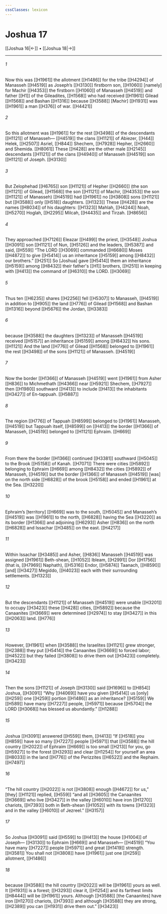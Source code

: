 ```yaml
---
cssClasses: lexicon
---
```


# Joshua 17

[[Joshua 16|←]] • [[Joshua 18|→]]

---

###### 1
Now this was [[H1961]] the allotment [[H1486]] for the tribe [[H4294]] of Manasseh [[H4519]] as Joseph’s [[H3130]] firstborn son, [[H1060]] [namely] for Machir [[H4353]] the firstborn [[H1060]] of Manasseh [[H4519]] and father [[H1]] of the Gileadites, [[H1568]] who had received [[H1961]] Gilead [[H1568]] and Bashan [[H1316]] because [[H3588]] [Machir] [[H1931]] was [[H1961]] a man [[H376]] of war. [[H4421]]

###### 2
So this allotment was [[H1961]] for the rest [[H3498]] of the descendants [[H1121]] of Manasseh— [[H4519]] the clans [[H1121]] of Abiezer, [[H44]] Helek, [[H2507]] Asriel, [[H844]] Shechem, [[H7928]] Hepher, [[H2660]] and Shemida. [[H8061]] These [[H428]] are the other male [[H2145]] descendants [[H1121]] of the clans [[H4940]] of Manasseh [[H4519]] son [[H1121]] of Joseph. [[H3130]]

###### 3
But Zelophehad [[H6765]] son [[H1121]] of Hepher [[H2660]] (the son [[H1121]] of Gilead, [[H1568]] the son [[H1121]] of Machir, [[H4353]] the son [[H1121]] of Manasseh) [[H4519]] had [[H1961]] no [[H3808]] sons [[H1121]] but [[H3588]] only [[H518]] daughters. [[H1323]] These [[H428]] are the names [[H8034]] of his daughters: [[H1323]] Mahlah, [[H4244]] Noah, [[H5270]] Hoglah, [[H2295]] Milcah, [[H4435]] and Tirzah. [[H8656]]

###### 4
They approached [[H7126]] Eleazar [[H499]] the priest, [[H3548]] Joshua [[H3091]] son [[H1121]] of Nun, [[H5126]] and the leaders, [[H5387]] and said, [[H559]] “The LORD [[H3069]] commanded [[H6680]] Moses [[H4872]] to give [[H5414]] us an inheritance [[H5159]] among [[H8432]] our brothers.” [[H251]] So [Joshua] gave [[H5414]] them  an inheritance [[H5159]] among [[H8432]] their father's [[H1]] brothers, [[H251]] in keeping with [[H413]] the command of [[H6310]] the LORD. [[H3069]]

###### 5
Thus ten [[H6235]] shares [[H2256]] fell [[H5307]] to Manasseh, [[H4519]] in addition to [[H905]] the land [[H776]] of Gilead [[H1568]] and Bashan [[H1316]] beyond [[H5676]] the Jordan, [[H3383]]

###### 6
because [[H3588]] the daughters [[H1323]] of Manasseh [[H4519]] received [[H5157]] an inheritance [[H5159]] among [[H8432]] his sons. [[H1121]] And the land [[H776]] of Gilead [[H1568]] belonged to [[H1961]] the rest [[H3498]] of the sons [[H1121]] of Manasseh. [[H4519]]

###### 7
Now the border [[H1366]] of Manasseh [[H4519]] went [[H1961]] from Asher [[H836]] to Michmethath [[H4366]] near [[H5921]] Shechem, [[H7927]] then [[H1980]] southward [[H413]] to include [[H413]] the inhabitants [[H3427]] of En-tappuah. [[H5887]]

###### 8
The region [[H776]] of Tappuah [[H8599]] belonged to [[H1961]] Manasseh, [[H4519]] but Tappuah itself, [[H8599]] on [[H413]] the border [[H1366]] of Manasseh, [[H4519]] belonged to [[H1121]] Ephraim. [[H669]]

###### 9
From there the border [[H1366]] continued [[H3381]] southward [[H5045]] to the Brook [[H5158]] of Kanah. [[H7071]] There were cities [[H5892]] belonging to Ephraim [[H669]] among [[H8432]] the cities [[H5892]] of Manasseh, [[H4519]] but the border [[H1366]] of Manasseh [[H4519]] [was] on the north side [[H6828]] of the brook [[H5158]] and ended [[H1961]] at the Sea. [[H3220]]

###### 10
Ephraim’s [territory] [[H669]] was to the south, [[H5045]] and Manasseh’s [[H4519]] was [[H1961]] to the north, [[H6828]] having the Sea [[H3220]] as its border [[H1366]] and adjoining [[H6293]] Asher [[H836]] on the north [[H6828]] and Issachar [[H3485]] on the east. [[H4217]]

###### 11
Within Issachar [[H3485]] and Asher, [[H836]] Manasseh [[H4519]] was assigned [[H1961]] Beth-shean, [[H1052]] Ibleam, [[H2991]] Dor [[H1756]] (that is, [[H7969]] Naphath), [[H5316]] Endor, [[H5874]] Taanach, [[H8590]] [and] [[H3427]] Megiddo, [[H4023]] each with their surrounding settlements. [[H1323]]

###### 12
But the descendants [[H1121]] of Manasseh [[H4519]] were unable [[H3201]] to occupy [[H3423]] these [[H428]] cities, [[H5892]] because the Canaanites [[H3669]] were determined [[H2974]] to stay [[H3427]] in this [[H2063]] land. [[H776]]

###### 13
However, [[H1961]] when [[H3588]] the Israelites [[H1121]] grew stronger, [[H2388]] they put [[H5414]] the Canaanites [[H3669]] to forced labor; [[H4522]] but they failed [[H3808]] to drive them out [[H3423]] completely. [[H3423]]

###### 14
Then the sons [[H1121]] of Joseph [[H3130]] said [[H1696]] to [[H854]] Joshua, [[H3091]] “Why [[H4069]] have you given [[H5414]] us  [only] [[H259]] one [[H259]] portion [[H1486]] as an inheritance? [[H5159]] We [[H589]] have many [[H7227]] people, [[H5971]] because [[H5704]] the LORD [[H3068]] has blessed us abundantly.” [[H1288]]

###### 15
Joshua [[H3091]] answered [[H559]] them, [[H413]] “If [[H518]] you [[H859]] have so many [[H7227]] people [[H5971]] that [[H3588]] the hill country [[H2022]] of Ephraim [[H669]] is too small [[H213]] for you,  go [[H5927]] to  the forest [[H3293]] and clear [[H1254]] for yourself  an area [[H8033]] in the land [[H776]] of the Perizzites [[H6522]] and the Rephaim. [[H7497]]

###### 16
“The hill country [[H2022]] is not [[H3808]] enough [[H4672]] for us,”  [they] [[H1121]] replied, [[H559]] “and all [[H3605]] the Canaanites [[H3669]] who live [[H3427]] in the valley [[H6010]] have iron [[H1270]] chariots, [[H7393]] both in Beth-shean [[H1052]] with its towns [[H1323]] and in the valley [[H6010]] of Jezreel.” [[H3157]]

###### 17
So Joshua [[H3091]] said [[H559]] to [[H413]] the house [[H1004]] of Joseph— [[H3130]] to Ephraim [[H669]] and Manasseh— [[H4519]] “You have many [[H7227]] people [[H5971]] and great [[H1419]] strength. [[H3581]] You shall not [[H3808]] have [[H1961]] just one [[H259]] allotment, [[H1486]]

###### 18
because [[H3588]] the hill country [[H2022]] will be [[H1961]] yours as well.  It [[H1931]] is a forest; [[H3293]] clear it, [[H1254]] and its farthest limits [[H8444]] will be [[H1961]] yours.  Although [[H3588]] [the Canaanites] have iron [[H1270]] chariots, [[H7393]] and although [[H3588]] they are strong, [[H2389]] you can [[H1931]] drive them out.” [[H3423]]

